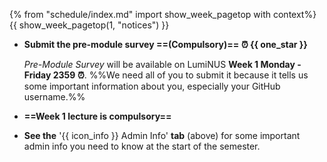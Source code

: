 {% from "schedule/index.md" import show_week_pagetop with context%}
{{ show_week_pagetop(1, "notices") }}

* **Submit the pre-module survey ==(Compulsory)== :alarm_clock: {{ one_star }}**

  _Pre-Module Survey_ will be available on LumiNUS **Week 1 Monday - Friday 2359 :alarm_clock:**. %%We need all of you to submit it because it tells us some important information about you, especially your GitHub username.%%

* **==Week 1 lecture is compulsory==**

* **See the** '{{ icon_info }} Admin Info' **tab** (above) for some important admin info you need to know at the start of the semester.
